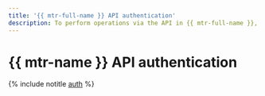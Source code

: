 ```yaml
---
title: '{{ mtr-full-name }} API authentication'
description: To perform operations via the API in {{ mtr-full-name }}, get an IAM token for your account.
---
```


# {{ mtr-name }} API authentication

{% include notitle [auth](../../_includes/authentication.md) %}
